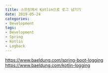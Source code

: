 ```yaml
---
title: 스프링에서 Kotlin으로 로그 남기기
date: 2019-05-24
categories:
- Development
tags:
- Development
- Spring
- Kotlin
- Logback
---
```

https://www.baeldung.com/spring-boot-logging  
https://www.baeldung.com/kotlin-logging